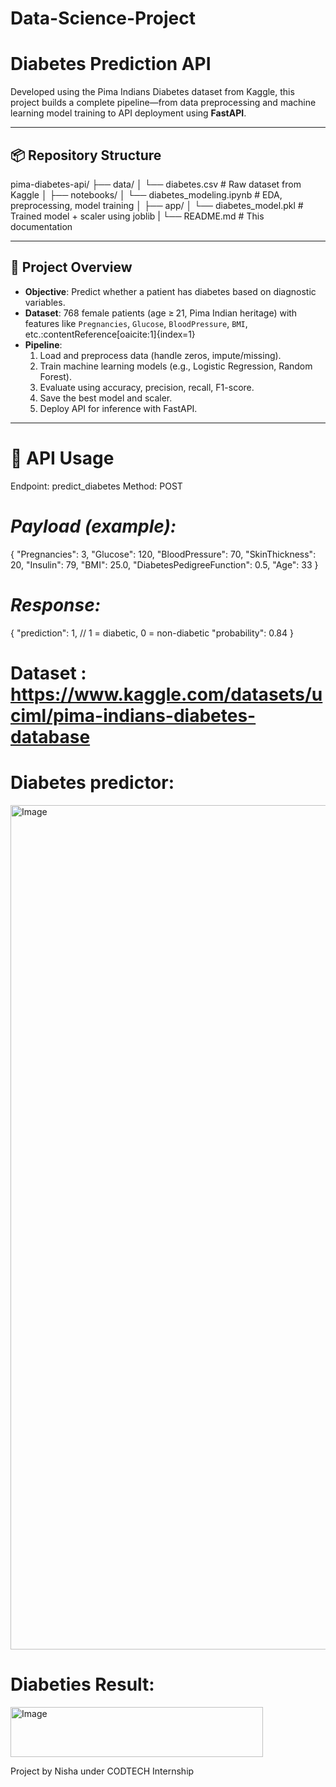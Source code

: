 # Data-Science-Project
# Diabetes Prediction API 

Developed using the Pima Indians Diabetes dataset from Kaggle, this project builds a complete pipeline—from data preprocessing and machine learning model training to API deployment using **FastAPI**.

---

## 📦 Repository Structure
pima-diabetes-api/
├── data/
│ └── diabetes.csv # Raw dataset from Kaggle
│
├── notebooks/
│ └── diabetes_modeling.ipynb # EDA, preprocessing, model training
│
├── app/
│ └── diabetes_model.pkl # Trained model + scaler using joblib
|
└── README.md # This documentation


---

## 🎯 Project Overview

- **Objective**: Predict whether a patient has diabetes based on diagnostic variables.
- **Dataset**: 768 female patients (age ≥ 21, Pima Indian heritage) with features like `Pregnancies`, `Glucose`, `BloodPressure`, `BMI`, etc.:contentReference[oaicite:1]{index=1}
- **Pipeline**:
  1. Load and preprocess data (handle zeros, impute/missing).
  2. Train machine learning models (e.g., Logistic Regression, Random Forest).
  3. Evaluate using accuracy, precision, recall, F1-score.
  4. Save the best model and scaler.
  5. Deploy API for inference with FastAPI.

---

# 🧪 API Usage
Endpoint: predict_diabetes
Method: POST

# *Payload (example):*
{
  "Pregnancies": 3,
  "Glucose": 120,
  "BloodPressure": 70,
  "SkinThickness": 20,
  "Insulin": 79,
  "BMI": 25.0,
  "DiabetesPedigreeFunction": 0.5,
  "Age": 33
}
# *Response:*
{
  "prediction": 1,  // 1 = diabetic, 0 = non-diabetic
  "probability": 0.84
}


# Dataset : https://www.kaggle.com/datasets/uciml/pima-indians-diabetes-database

# Diabetes predictor:
<img width="1432" height="1351" alt="Image" src="https://github.com/user-attachments/assets/2ca2eea0-c168-4d0b-9769-f52be3a8c74a" />


# Diabeties Result:

<img width="404" height="80" alt="Image" src="https://github.com/user-attachments/assets/f4a38d23-d3f5-4b09-923c-556b18758aa8" />


Project by Nisha under CODTECH Internship
